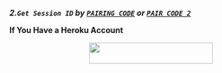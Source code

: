 
 ***2.`Get Session ID` by  [`PAIRING CODE`](https://bel-tah-codes.onrender.com/pair) or [`PAIR CODE 2`](https://bel-tah-codes.onrender.com/)***

 **If You Have a Heroku Account**
    <br>
<p align="center"><a href="https://dashboard.heroku.com/new?template=https://github.com/Frank-AI-Tech/MAD"> <img src="https://img.shields.io/badge/DEPLOY%20NOW-blue?style=for-the-badge&logo=heroku" width="220" height="38.45"/></a></p>
